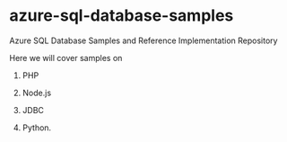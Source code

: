# azure-sql-database-samples
Azure SQL Database Samples and Reference Implementation Repository

Here we will cover samples on 

1. PHP

2. Node.js

3. JDBC

4. Python.
